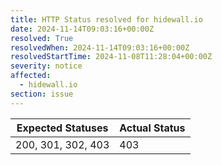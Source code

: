 ```yaml
---
title: HTTP Status resolved for hidewall.io
date: 2024-11-14T09:03:16+00:00Z
resolved: True
resolvedWhen: 2024-11-14T09:03:16+00:00Z
resolvedStartTime: 2024-11-08T11:28:04+00:00Z
severity: notice
affected:
  - hidewall.io
section: issue
---
```


| Expected Statuses | Actual Status  |
|-------------------|----------------|
| 200, 301, 302, 403 | 403 |
